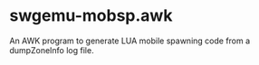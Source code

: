 swgemu-mobsp.awk
================

An AWK program to generate LUA mobile spawning code from a dumpZoneInfo log file.